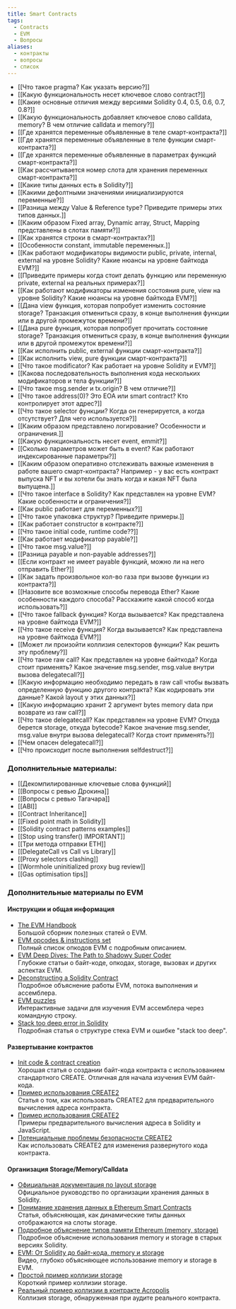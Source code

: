 ```yaml
---
title: Smart Contracts
tags:
  - Contracts
  - EVM
  - Вопросы
aliases:
  - контракты
  - вопросы
  - список
---
```

- [[Что такое pragma? Как указать версию?]]
- [[Какую функциональность несет ключевое слово contract?]]
- [[Какие основные отличия между версиями Solidity 0.4, 0.5, 0.6, 0.7, 0.8?]]
- [[Какую функциональность добавляет ключевое слово calldata, memory? В чем отличие calldata и memory?]]
- [[Где хранятся переменные объявленные в теле смарт-контракта?]]
- [[Где хранятся переменные объявленные в теле функции смарт-контракта?]]
- [[Где хранятся переменные объявленные в параметрах функций смарт-контракта?]]
- [[Как расcчитывается номер слота для хранения переменных смарт-контракта?]]
- [[Какие типы данных есть в Solidity?]]
- [[Какими дефолтными значениями инициализируются переменные?]]
- [[Разница между Value & Reference type? Приведите примеры этих типов данных.]]
- [[Каким образом Fixed array, Dynamic array, Struct, Mapping представлены в слотах памяти?]]
- [[Как хранятся строки в смарт-контрактах?]]
- [[Особенности constant, immutable переменных.]]
- [[Как работают модификаторы видимости public, private, internal, external на уровне Solidity? Какие нюансы на уровне байткода EVM?]]
- [[Приведите примеры когда стоит делать функцию или переменную private, external на реальных примерах?]]
- [[Как работают модификаторы изменения состояния pure, view на уровне Solidity? Какие нюансы на уровне байткода EVM?]]
- [[Дана view функция, которая попробует изменить состояние storage? Транзакция отмениться сразу, в конце выполнения функции или в другой промежуток времени?]]
- [[Дана pure функция, которая попробует прочитать состояние storage? Транзакция отмениться сразу, в конце выполнения функции или в другой промежуток времени?]]
- [[Как исполнить public, external функции смарт-контракта?]]
- [[Как исполнить view, pure функции смарт-контракта?]]
- [[Что такое modificator? Как работает на уровне Solidity и EVM?]]
- [[Какова последовательность выполнения кода нескольких модификаторов и тела функции?]]
- [[Что такое msg.sender и tx.origin? В чем отличие?]]
- [[Что такое address(0)? Это EOA или smart contract? Кто контролирует этот адрес?]]
- [[Что такое selector функции? Когда он генерируется, а когда отсутствует? Для чего используется?]]
- [[Каким образом представлено логирование? Особенности и ограничения.]]
- [[Какую функциональность несет event, emmit?]]
- [[Сколько параметров может быть в event? Как работают индексированные параметры?]]
- [[Каким образом оперативно отслеживать важные изменения в работе вашего смарт-контракта? Например -  у вас есть контракт выпуска NFT и вы хотели бы знать когда и какая NFT была выпущена.]]
- [[Что такое interface в Solidity? Как представлен на уровне EVM? Какие особенности и ограничения?]]
- [[Как public работает для переменных?]]
- [[Что такое упаковка структур? Приведите примеры.]]
- [[Как работает constructor в контракте?]]
- [[Что такое initial code, runtime code??]]
- [[Как работает модификатор payable?]]
- [[Что такое msg.value?]]
- [[Разница payable и non-payable addresses?]]
- [[Если контракт не имеет payable функций, можно ли на него отправить Ether?]]
- [[Как задать произвольное кол-во газа при вызове функции из контракта?]]
- [[Назовите все возможные способы перевода Ether? Какие особенности каждого способа? Расскажите какой способ когда использовать?]]
- [[Что такое fallback функция? Когда вызывается? Как представлена на уровне байткода EVM?]]
- [[Что такое receive функция? Когда вызывается? Как представлена на уровне байткода EVM?]]
- [[Может ли произойти коллизия селекторов функции? Как решить эту проблему?]]
- [[Что такое raw call? Как представлен на уровне байткода? Когда стоит применять? Какое значение msg.sender, msg.value внутри вызова delegatecall?]]
- [[Какую информацию необходимо передать в raw call чтобы вызвать определенную функцию другого контракта? Как кодировать эти данные? Какой layout у этих данных?]]
- [[Какую информацию хранит 2 аргумент bytes memory data при возврате из raw call?]]
- [[Что такое delegatecall? Как представлен на уровне EVM? Откуда берется storage, откуда bytecode? Какое значение msg.sender, msg.value внутри вызова delegatecall? Когда стоит применять?]]
- [[Чем опасен delegatecall?]]
- [[Что происходит после выполнения selfdestruct?]]

### Дополнительные материалы:

- [[Декомпилированные ключевые слова функций]]
- [[Вопросы с ревью Дрокина]]
- [[Вопросы с ревью Тагачара]]
- [[ABI]]
- [[Contract Inheritance]]
- [[Fixed point math in Solidity]]
- [[Solidity contract patterns examples]]
- [[Stop using transfer() IMPORTANT]] 
- [[Три метода отправки ETH]]
- [[DelegateCall vs Call vs Library]]
- [[Proxy selectors clashing]]
- [[Wormhole uninitialized proxy bug review]]
-  [[Gas optimisation tips]]

### Дополнительные материалы по EVM

#### Инструкции и общая информация
- [The EVM Handbook](https://noxx3xxon.notion.site/noxx3xxon/The-EVM-Handbook-bb38e175cc404111a391907c4975426d)  
  Большой сборник полезных статей о EVM.
- [EVM opcodes & instructions set](https://www.evm.codes/)  
  Полный список опкодов EVM с подробным описанием.
- [EVM Deep Dives: The Path to Shadowy Super Coder](https://noxx.substack.com/p/evm-deep-dives-the-path-to-shadowy)  
  Глубокие статьи о байт-коде, опкодах, storage, вызовах и других аспектах EVM.
- [Deconstructing a Solidity Contract](https://blog.openzeppelin.com/deconstructing-a-solidity-smart-contract-part-i-introduction-832efd2d7737)  
  Подробное объяснение работы EVM, потока выполнения и ассемблера.
- [EVM puzzles](https://github.com/fvictorio/evm-puzzles)  
  Интерактивные задачи для изучения EVM ассемблера через командную строку.
- [Stack too deep error in Solidity](https://medium.com/aventus/stack-too-deep-error-in-solidity-5b8861891bae)  
  Подробная статья о структуре стека EVM и ошибке "stack too deep".

#### Развертывание контрактов
- [Init code & contract creation](https://leftasexercise.com/2021/09/05/a-deep-dive-into-solidity-contract-creation-and-the-init-code/)  
  Хорошая статья о создании байт-кода контракта с использованием стандартного CREATE. Отличная для начала изучения EVM байт-кода.
- [Пример использования CREATE2](https://hackernoon.com/using-ethereums-create2-nw2137q7)  
  Статья о том, как использовать CREATE2 для предварительного вычисления адреса контракта.
- [Пример использования CREATE2](https://github.com/miguelmota/solidity-create2-example)  
  Примеры предварительного вычисления адреса в Solidity и JavaScript.
- [Потенциальные проблемы безопасности CREATE2](https://ethereum-magicians.org/t/potential-security-implications-of-create2-eip-1014/2614)  
  Как использовать CREATE2 для изменения развернутого кода контракта.

#### Организация Storage/Memory/Calldata
- [Официальная документация по layout storage](https://docs.soliditylang.org/en/stable/internals/layout_in_storage.html)  
  Официальное руководство по организации хранения данных в Solidity.
- [Понимание хранения данных в Ethereum Smart Contracts](https://programtheblockchain.com/posts/2018/03/09/understanding-ethereum-smart-contract-storage/)  
  Статья, объясняющая, как динамические типы данных отображаются на слоты storage.
- [Подробное объяснение типов памяти Ethereum (memory, storage)](https://www.fatalerrors.org/a/19131jg.html)  
  Подробное объяснение использования memory и storage в старых версиях Solidity.
- [EVM: От Solidity до байт-кода, memory и storage](https://www.youtube.com/watch?v=RxL_1AfV7N4)  
  Видео, глубоко объясняющее использование memory и storage в EVM.
- [Простой пример коллизии storage](https://ethereum-blockchain-developer.com/110-upgrade-smart-contracts/06-storage-collisions/)  
  Короткий пример коллизии storage.
- [Реальный пример коллизии в контракте Acropolis](https://mixbytes.io/blog/collisions-solidity-storage-layouts)  
  Коллизия storage, обнаруженная при аудите реального контракта.
